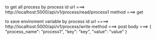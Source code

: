 to get all process by process id
url ===> http://localhost:5000/api/v1/process/read/process1
method ===> get

to save enviroment variable by process id
url ====> http://localhost:5000/api/v1/process/write
method ===> post
body ===> {
	"process_name": "process1",
	"key": "key",
	"value": "value"
}